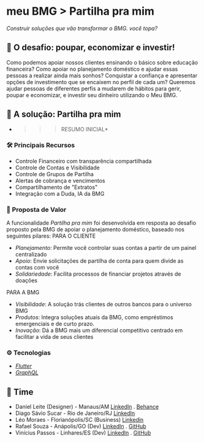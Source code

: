 # meu BMG > Partilha pra mim

*Construir soluções que vão transformar o BMG. você topa?*

## 💸 O desafio: poupar, economizar e investir!
Como podemos apoiar nossos clientes ensinando o básico sobre educação financeira? Como apoiar no planejamento doméstico e ajudar essas pessoas a realizar ainda mais sonhos? Conquistar a confiança e apresentar opções de investimento que se encaixem no perfil de cada um?
Queremos ajudar pessoas de diferentes perfis a mudarem de hábitos para gerir, poupar e economizar, e investir seu dinheiro utilizando o Meu BMG.

## 🚀 A solução: Partilha pra mim
* >>> RESUMO INICIAL* 

### 🛠 Principais Recursos
- Controle Financeiro com transparência compartilhada
- Controle de Contas e Visibilidade 
- Controle de Grupos de Partilha
- Alertas de cobrança e vencimentos
- Compartilhamento de "Extratos"
- Integração com a Duda, IA da BMG

### 🤝 Proposta de Valor
A funcionalidade *Partilha pra mim* foi desenvolvida em resposta ao desafio proposto pela BMG de apoiar o planejamento doméstico, baseado nos seguintes pilares:
PARA O CLIENTE
 - *Planejamento*: Permite você controlar suas contas a partir de um painel centralizado
 - *Apoio*: Envie solicitações de partilha de conta para quem divide as contas com você
 - *Solidariedade*: Facilita processos de financiar projetos através de doações
 
 PARA A BMG
  - *Visibilidade*: A solução trás clientes de outros bancos para o universo BMG
  - *Produtos*: Integra soluções atuais da BMG, como empréstimos emergenciais e de curto prazo.
  - *Inovação*: Dá a BMG mais um diferencial competitivo centrado em facilitar a vida de seus clientes
 
 ### ⚙ Tecnologias
 - *[Flutter](https://flutter.dev/)* 
 - *[GraphQL](https://graphql.org/)*
 
 ## 💪 Time
  - Daniel Leite (Designer) - Manaus/AM  [LinkedIn](https://www.linkedin.com/in/daniel-leite-aa17b843/) . [Behance](https://www.behance.net/danielrodrigo)
  - Diago Sávio Sucar - Rio de Janeiro/RJ [LinkedIn](https://www.linkedin.com/in/diagosucar/)
  - Léo Moraes - Florianópolis/SC  (Business) [Linkedin](https://www.linkedin.com/in/leohmoraes/)
  - Rafael Souza - Anápolis/GO (Dev) [LinkedIn](https://www.linkedin.com/in/rafaelbleidi/) . [GitHub](https://github.com/bleidi)
  - Vinícius Passos - Linhares/ES (Dev) [LinkedIn](https://www.linkedin.com/in/vtpa/) . [GitHub](https://github.com/vtpa)
